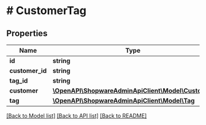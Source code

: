 # # CustomerTag

## Properties

Name | Type | Description | Notes
------------ | ------------- | ------------- | -------------
**id** | **string** |  | [optional]
**customer_id** | **string** |  |
**tag_id** | **string** |  |
**customer** | [**\OpenAPI\ShopwareAdminApiClient\Model\Customer**](Customer.md) |  | [optional]
**tag** | [**\OpenAPI\ShopwareAdminApiClient\Model\Tag**](Tag.md) |  | [optional]

[[Back to Model list]](../../README.md#models) [[Back to API list]](../../README.md#endpoints) [[Back to README]](../../README.md)

